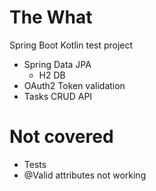 # The What

Spring Boot Kotlin test project

- Spring Data JPA
  - H2 DB
- OAuth2 Token validation
- Tasks CRUD API

# Not covered

- Tests
- @Valid attributes not working